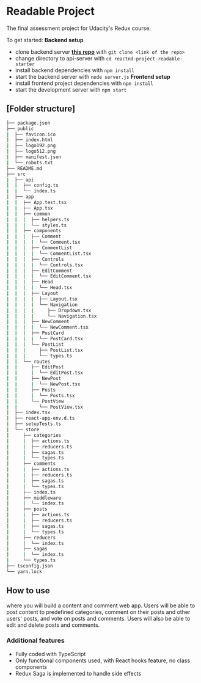 # Readable Project
The final assessment project for Udacity's Redux course.

To get started:
**Backend setup**
* clone backend server **[this repo](https://github.com/udacity/reactnd-project-readable-starter)** with `git clone <link of the repo>`
* change directory to api-server with `cd reactnd-project-readable-starter`
* install backend dependencies with `npm install`
* start the backend server with `node server.js`
**Frontend setup**
* install frontend project dependencies with `npm install`
* start the development server with `npm start`

## [Folder structure]
```bash
├── package.json
├── public
|  ├── favicon.ico
|  ├── index.html
|  ├── logo192.png
|  ├── logo512.png
|  ├── manifest.json
|  └── robots.txt
├── README.md
├── src
|  ├── api
|  |  ├── config.ts
|  |  └── index.ts
|  ├── app
|  |  ├── App.test.tsx
|  |  ├── App.tsx
|  |  ├── common
|  |  |  ├── helpers.ts
|  |  |  └── styles.ts
|  |  ├── components
|  |  |  ├── Comment
|  |  |  |  └── Comment.tsx
|  |  |  ├── CommentList
|  |  |  |  └── CommentList.tsx
|  |  |  ├── Controls
|  |  |  |  └── Controls.tsx
|  |  |  ├── EditComment
|  |  |  |  └── EditComment.tsx
|  |  |  ├── Head
|  |  |  |  └── Head.tsx
|  |  |  ├── Layout
|  |  |  |  ├── Layout.tsx
|  |  |  |  └── Navigation
|  |  |  |     ├── Dropdown.tsx
|  |  |  |     └── Navigation.tsx
|  |  |  ├── NewComment
|  |  |  |  └── NewComment.tsx
|  |  |  ├── PostCard
|  |  |  |  └── PostCard.tsx
|  |  |  └── PostList
|  |  |     ├── PostList.tsx
|  |  |     └── types.ts
|  |  └── routes
|  |     ├── EditPost
|  |     |  └── EditPost.tsx
|  |     ├── NewPost
|  |     |  └── NewPost.tsx
|  |     ├── Posts
|  |     |  └── Posts.tsx
|  |     └── PostView
|  |        └── PostView.tsx
|  ├── index.tsx
|  ├── react-app-env.d.ts
|  ├── setupTests.ts
|  └── store
|     ├── categories
|     |  ├── actions.ts
|     |  ├── reducers.ts
|     |  ├── sagas.ts
|     |  └── types.ts
|     ├── comments
|     |  ├── actions.ts
|     |  ├── reducers.ts
|     |  ├── sagas.ts
|     |  └── types.ts
|     ├── index.ts
|     ├── middleware
|     |  └── index.ts
|     ├── posts
|     |  ├── actions.ts
|     |  ├── reducers.ts
|     |  ├── sagas.ts
|     |  └── types.ts
|     ├── reducers
|     |  └── index.ts
|     ├── sagas
|     |  └── index.ts
|     └── types.ts
├── tsconfig.json
└── yarn.lock
```

## How to use
 where you will build a content and comment web app. Users will be able to post content to predefined categories, comment on their posts and other users' posts, and vote on posts and comments. Users will also be able to edit and delete posts and comments. 

### Additional features
- Fully coded with TypeScript
- Only functional components used, with React hooks feature, no class components
- Redux Saga is implemented to handle side effects
